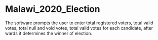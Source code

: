 # Malawi_2020_Election
The software prompts the user to enter total registered voters, total valid votes, total null and void votes, total valid votes for each candidate, after wards it determines the winner of election. 
